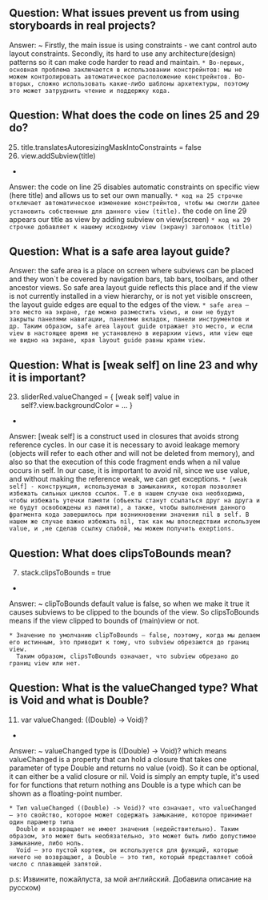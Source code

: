 Question: What issues prevent us from using storyboards in real projects?
-
Answer:
  ~ Firstly, the main issue is using constraints - we cant control auto layout constraints. Secondly, its hard to use any architecture(design) patterns
    so it can make code harder to read and maintain.
    ```
    * Во-первых, основная проблема заключается в использовании констрейнтов: мы не можем контролировать автоматическое расположение констрейнтов.
    Во-вторых, сложно использовать какие-либо шаблоны архитектуры, поэтому это может затруднить чтение и поддержку кода.
    ```

Question: What does the code on lines 25 and 29 do?
-
  25. title.translatesAutoresizingMaskIntoConstraints = false
  29. view.addSubview(title)
-
Answer:
  the code on line 25 disables automatic constraints on specific view (here title) and allows us to set our own manually.
    ```
    * код на 25 строчке отключает автоматическое изменение констрейнтов, чтобы мы смогли далее установить собственные для данного view (title).
    ```
   the code on line 29 appears our title as view by adding subview on view(screen)
    ```
    * код на 29 строчке добавляет к нашему исходному view (экрану) заголовок (title)
    ```

Question: What is a safe area layout guide?
-
Answer:
   the safe area is a place on screen where subviews can be placed and they won`t be covered by navigation bars, tab bars,
    toolbars, and other ancestor views. So safe area layout guide reflects this place and if the view is not currently installed
    in a view hierarchy, or is not yet visible onscreen, the layout guide edges are equal to the edges of the view.
    ```
    * safe area — это место на экране, где можно разместить views, и они не будут закрыты панелями навигации, панелями вкладок,
      панели инструментов и др. Таким образом, safe area layout guide отражает это место, и если view
      в настоящее время не установлено в иерархии views, или view еще не видно на экране, края layout guide равны краям view.
    ```


Question: What is [weak self] on line 23 and why it is important?
  -
  23. sliderRed.valueChanged = { [weak self] value in self?.view.backgroundColor = ... }
  -
Answer:
   [weak self] is a construct used in closures that avoids strong reference cycles. In our case it is necessary to avoid leakage
    memory (objects will refer to each other and will not be deleted from memory), and also so that the execution of this code fragment ends
    when a nil value occurs in self. In our case, it is important to avoid nil, since we use value, and without making the reference weak, we can
    get exceptions.
    ```
    * [weak self] - конструкция, используемая в замыканиях, которая позволяет избежать сильных циклов ссылок. Т.е в нашем случае она необходима, чтобы избежать утечки
      памяти (обьекты станут ссылаться друг на друга и не будут освобождены из памяти), а также, чтобы выполнения данного фрагмента кода завершилось
      при возникновении значения nil в self. В нашем же случае важно избежать nil, так как мы впоследствии используем value, и ,не сделав ссылку слабой, мы можем
      получить exeptions.
    ```
    
Question: What does clipsToBounds mean?
 -
 7. stack.clipsToBounds = true
 -
Answer:
  ~ clipToBounds default value is false, so when we make it true it causes subviews to be clipped to the bounds of the view. So clipsToBounds means if the view
  clipped to bounds of (main)view or not.
  ```
  * Значение по умолчанию clipToBounds — false, поэтому, когда мы делаем его истинным, это приводит к тому, что subview обрезаются до границ view.
    Таким образом, clipsToBounds означает, что subview обрезано до границ view или нет.
  ```

Question: What is the valueChanged type? What is Void and what is Double?
-
11. var valueChanged: ((Double) -> Void)?
-
Answer:
  ~ valueChanged type is ((Double) -> Void)? which means valueChanged is a property that can hold a closure that takes one parameter of type Double and returns 
   no value (void). So it can be optional, it can either be a valid closure or nil. Void is simply an empty tuple, it's used for for functions that return nothing 
   ans Double is a type which can be shown as a floating-point number.
  ```
  * Тип valueChanged ((Double) -> Void)? что означает, что valueChanged — это свойство, которое может содержать замыкание, которое принимает один параметр типа
    Double и возвращает не имеет значения (недействительно). Таким образом, это может быть необязательно, это может быть либо допустимое замыкание, либо ноль.
    Void — это пустой кортеж, он используется для функций, которые ничего не возвращают, а Double — это тип, который представляет собой число с плавающей запятой.
  ```

p.s: Извините, пожайлуста, за мой английский. Добавила описание на русском)
